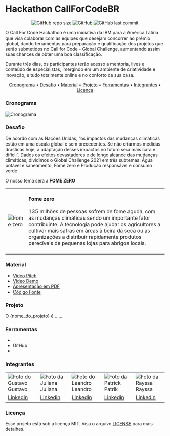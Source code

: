 # Hackathon CallForCodeBR

<p align="center">
  <img alt="GitHub repo size" src="https://img.shields.io/github/repo-size/gpd38/desafioShaweeCallForCodeBR?color=blue">
  <img alt="GitHub" src="https://img.shields.io/github/license/gpd38/desafioShaweeCallForCodeBR?color=green">
  <img alt="GitHub last commit" src="https://img.shields.io/github/last-commit/gpd38/desafioShaweeCallForCodeBR?color=red">
</p>

O Call For Code Hackathon é uma iniciativa da IBM para a América Latina que visa colaborar com as equipes que desejam concorrer ao prêmio global, dando ferramentas para preparação e qualificação dos projetos que serão submetidos no Call for Code - Global Challenge, aumentando assim suas chances de obter uma boa classificação. 

Durante três dias, os participantes terão acesso a mentoria, lives e conteúdo de especialistas, imergindo em um ambiente de criatividade e inovação, e tudo totalmente online e no conforto da sua casa.

<p align="center">
  <a href="#Cronograma">Cronograma</a> •
  <a href="#Desafio">Desafio</a> •
  <a href="#Material">Material</a> •
  <a href="#Projeto">Projeto</a> •
  <a href="#Ferramentas">Ferramentas</a> •
  <a href="#Integrantes">Integrantes</a> •
  <a href="#Licença">Licença</a>
</p>

### Cronograma

![Cronograma](https://raw.githubusercontent.com/gpd38/desafioShaweeCallForCodeBR/main/img/cronograma.png)

### Desafio

<p>De acordo com as Nações Unidas, “os impactos das mudanças climáticas estão em uma escala global e sem precedentes. Se não criarmos medidas drásticas hoje, a adaptação desses impactos no futuro será mais cara e difícil”. Dados os efeitos devastadores e de longo alcance das mudanças climáticas, dividimos o Global Challenge 2021 em três subtemas: Água potável e saneamento, Fome zero e Produção responsável e consumo verde</p>
<p>O nosso tema será a <strong>FOME ZERO</strong></p>

<table style="width:100%">
  <tr>
    <td><img alt="Fome zero" src="https://callforcode.shawee.io/img/zero-hunger.jpeg"></img></td>
    <td>
      <br><strong>Fome zero</strong></br>
      <br>135 milhões de pessoas sofrem de fome aguda, com as mudanças climáticas sendo um importante fator contribuinte. A tecnologia pode ajudar os agricultores a cultivar mais safras em áreas à beira da seca ou as organizações a distribuir rapidamente produtos perecíveis de pequenas lojas para abrigos locais.</br></br>
    </td>
  </tr>
</table>

### Material

- [Vídeo Pitch](#)
- [Vídeo Demo](#)
- [Apresentação em PDF](#)
- [Código Fonte](#)

### Projeto

O {nome_do_projeto} é .......

### Ferramentas

<ul>
  <li></li>
  <li>GitHub</li>
  <li></li>
</ul>

### Integrantes

<table>
  <tr>
    <td><img alt="Foto do Gustavo" src="https://media-exp1.licdn.com/dms/image/C4E03AQHTRpKKU1Nptg/profile-displayphoto-shrink_800_800/0/1596412740803?e=1632355200&v=beta&t=_tHq8kQcYhTtEG5WEyjKBZr2LcCdt1mRGZ89BiceEss" /><br>Gustavo</td>
    <td><img alt="Foto da Juliana" src="https://media-exp1.licdn.com/dms/image/C4D03AQEYjEzbshc0vA/profile-displayphoto-shrink_800_800/0/1622758873325?e=1632355200&v=beta&t=3O951wftxKufrhdNLfJZ2ICfTWgG8Cr13FWR2LvJ-Sc" /><br>Juliana</td>
    <td><img alt="Foto do Leandro" src="https://media-exp1.licdn.com/dms/image/D4D35AQE03viAgdKtNA/profile-framedphoto-shrink_800_800/0/1621786677258?e=1626894000&v=beta&t=WtfI3E_ghTmNYvmHni3n44Z1nPq3N3sfdf0T_Yk4Mw8" /><br>Leandro</td>
    <td><img alt="Foto da Patrick" src="https://media-exp1.licdn.com/dms/image/C4D03AQFt7b47CU2Arw/profile-displayphoto-shrink_800_800/0/1583152186690?e=1632355200&v=beta&t=8C4r4SirQAgmXki2aHAaccdtx-XRH948EubvuO-4T6k" /><br>Patrik</td>
    <td><img alt="Foto da Rayssa" src="https://media-exp1.licdn.com/dms/image/C4E03AQGy0Hwe_qa3Tw/profile-displayphoto-shrink_800_800/0/1534771892059?e=1632355200&v=beta&t=d8wxA3GPS2o-3zR3rdrwt6g7vCm_moezr_YmBMjIzg8" /><br>Rayssa</td>
  </tr>
  <tr>
    <td><a href="https://www.linkedin.com/in/gustavopereiradias/" target="_blank">Linkedin</a></td>
    <td><a href="https://www.linkedin.com/in/julianadcc/" target="_blank">Linkedin</a></td>
    <td><a href="https://www.linkedin.com/in/leandro-bezerra-/" target="_blank">Linkedin</a></td>
    <td><a href="https://www.linkedin.com/in/patrik-augusto-liro-066345183/" target="_blank">Linkedin</a></td>
    <td><a href="https://www.linkedin.com/in/rayssa-lima-475531155/" target="_blank">Linkedin</a></td>
    </tr>
  </table>

### Licença

Esse projeto está sob a licença MIT. Veja o arquivo [LICENSE](LICENSE) para mais detalhes.
